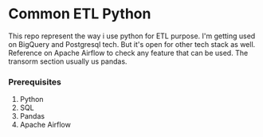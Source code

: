 # Common ETL Python

This repo represent the way i use python for ETL purpose. I'm getting used on BigQuery and Postgresql tech. But it's open for other tech stack as well. Reference on Apache Airflow to check any feature that can be used. The transorm section usually us pandas.

### Prerequisites
1. Python
2. SQL
3. Pandas
4. Apache Airflow